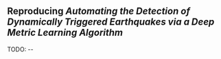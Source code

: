 ## Reproducing *Automating the Detection of Dynamically Triggered Earthquakes via a Deep Metric Learning Algorithm*

TODO: --